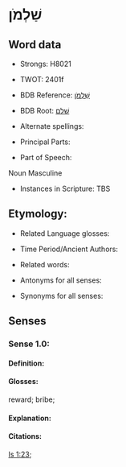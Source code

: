 # שַׁלְמֹן

<!-- Status: S2="NeedsEdits" -->
<!-- Lexica used for edits:   -->

## Word data

* Strongs: H8021

* TWOT: 2401f

* BDB Reference: [שַׁלְמֹן](rc://en/bdb/dict/v.ds.aj)

* BDB Root: [שׁלם](rc://en/bdb/dict/v.ds.aa)

* Alternate spellings:

* Principal Parts:

* Part of Speech:

Noun Masculine 

* Instances in Scripture: TBS

## Etymology:

* Related Language glosses:

* Time Period/Ancient Authors:

* Related words:

* Antonyms for all senses:

* Synonyms for all senses:

## Senses

### Sense 1.0:

#### Definition:

#### Glosses:

reward; bribe; 

#### Explanation:

#### Citations:

[Is 1:23](rc://he/uhb/book/isa/1/23); 

